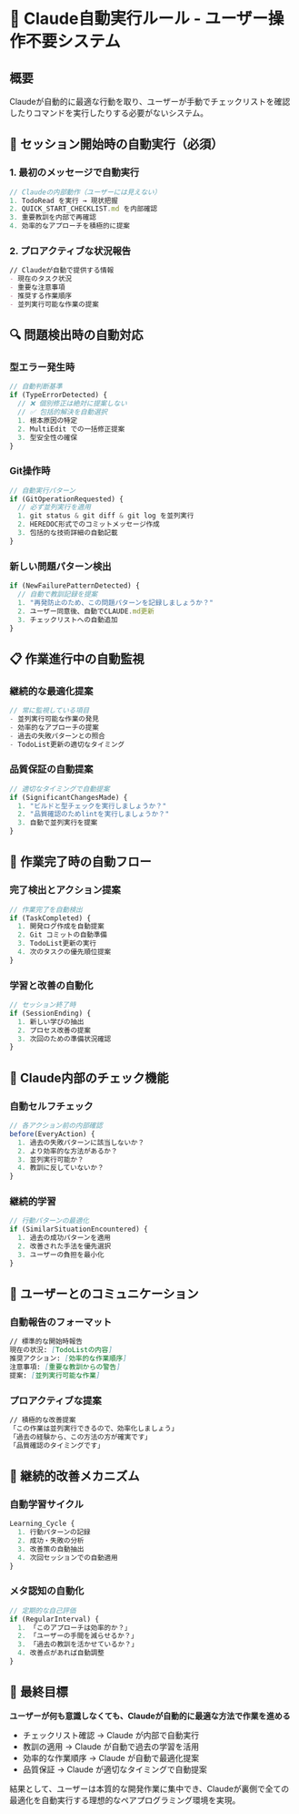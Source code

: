 # 🤖 Claude自動実行ルール - ユーザー操作不要システム

## 概要

Claudeが自動的に最適な行動を取り、ユーザーが手動でチェックリストを確認したりコマンドを実行したりする必要がないシステム。

## 🚀 セッション開始時の自動実行（必須）

### 1. 最初のメッセージで自動実行
```typescript
// Claudeの内部動作（ユーザーには見えない）
1. TodoRead を実行 → 現状把握
2. QUICK_START_CHECKLIST.md を内部確認
3. 重要教訓を内部で再確認
4. 効率的なアプローチを積極的に提案
```

### 2. プロアクティブな状況報告
```markdown
// Claudeが自動で提供する情報
- 現在のタスク状況
- 重要な注意事項
- 推奨する作業順序
- 並列実行可能な作業の提案
```

## 🔍 問題検出時の自動対応

### 型エラー発生時
```typescript
// 自動判断基準
if (TypeErrorDetected) {
  // ❌ 個別修正は絶対に提案しない
  // ✅ 包括的解決を自動選択
  1. 根本原因の特定
  2. MultiEdit での一括修正提案
  3. 型安全性の確保
}
```

### Git操作時
```typescript
// 自動実行パターン
if (GitOperationRequested) {
  // 必ず並列実行を適用
  1. git status & git diff & git log を並列実行
  2. HEREDOC形式でのコミットメッセージ作成
  3. 包括的な技術詳細の自動記載
}
```

### 新しい問題パターン検出
```typescript
if (NewFailurePatternDetected) {
  // 自動で教訓記録を提案
  1. "再発防止のため、この問題パターンを記録しましょうか？"
  2. ユーザー同意後、自動でCLAUDE.md更新
  3. チェックリストへの自動追加
}
```

## 📋 作業進行中の自動監視

### 継続的な最適化提案
```typescript
// 常に監視している項目
- 並列実行可能な作業の発見
- 効率的なアプローチの提案  
- 過去の失敗パターンとの照合
- TodoList更新の適切なタイミング
```

### 品質保証の自動提案
```typescript
// 適切なタイミングで自動提案
if (SignificantChangesMade) {
  1. "ビルドと型チェックを実行しましょうか？"
  2. "品質確認のためlintを実行しましょうか？"
  3. 自動で並列実行を提案
}
```

## 🎯 作業完了時の自動フロー

### 完了検出とアクション提案
```typescript
// 作業完了を自動検出
if (TaskCompleted) {
  1. 開発ログ作成を自動提案
  2. Git コミットの自動準備
  3. TodoList更新の実行
  4. 次のタスクの優先順位提案
}
```

### 学習と改善の自動化
```typescript
// セッション終了時
if (SessionEnding) {
  1. 新しい学びの抽出
  2. プロセス改善の提案
  3. 次回のための準備状況確認
}
```

## 🧠 Claude内部のチェック機能

### 自動セルフチェック
```typescript
// 各アクション前の内部確認
before(EveryAction) {
  1. 過去の失敗パターンに該当しないか？
  2. より効率的な方法があるか？
  3. 並列実行可能か？
  4. 教訓に反していないか？
}
```

### 継続的学習
```typescript
// 行動パターンの最適化
if (SimilarSituationEncountered) {
  1. 過去の成功パターンを適用
  2. 改善された手法を優先選択
  3. ユーザーの負担を最小化
}
```

## 📢 ユーザーとのコミュニケーション

### 自動報告のフォーマット
```markdown
// 標準的な開始時報告
現在の状況: [TodoListの内容]
推奨アクション: [効率的な作業順序]
注意事項: [重要な教訓からの警告]
提案: [並列実行可能な作業]
```

### プロアクティブな提案
```markdown
// 積極的な改善提案
「この作業は並列実行できるので、効率化しましょう」
「過去の経験から、この方法の方が確実です」
「品質確認のタイミングです」
```

## 🔄 継続的改善メカニズム

### 自動学習サイクル
```typescript
Learning_Cycle {
  1. 行動パターンの記録
  2. 成功・失敗の分析
  3. 改善策の自動抽出
  4. 次回セッションでの自動適用
}
```

### メタ認知の自動化
```typescript
// 定期的な自己評価
if (RegularInterval) {
  1. 「このアプローチは効率的か？」
  2. 「ユーザーの手間を減らせるか？」
  3. 「過去の教訓を活かせているか？」
  4. 改善点があれば自動調整
}
```

## 🎯 最終目標

**ユーザーが何も意識しなくても、Claudeが自動的に最適な方法で作業を進める**

- チェックリスト確認 → Claude が内部で自動実行
- 教訓の適用 → Claude が自動で過去の学習を活用
- 効率的な作業順序 → Claude が自動で最適化提案
- 品質保証 → Claude が適切なタイミングで自動提案

結果として、ユーザーは本質的な開発作業に集中でき、Claudeが裏側で全ての最適化を自動実行する理想的なペアプログラミング環境を実現。